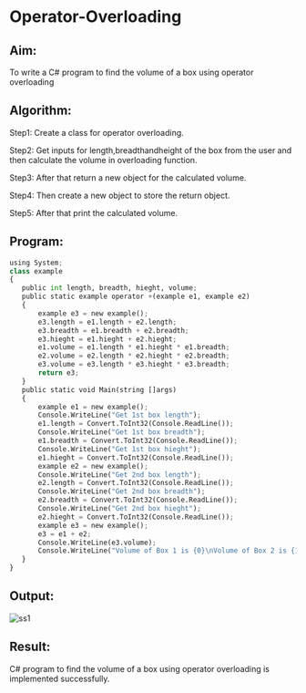 # Operator-Overloading

## Aim:
To write a C# program to find the volume of a box using operator overloading
 
## Algorithm:

Step1:
Create a class for operator overloading.

Step2:
Get inputs for length,breadthandheight of the box from the user and then calculate the volume in overloading function.

Step3:
After that return a new object for the calculated volume.

Step4:
Then create a new object to store the return object.

Step5:
After that print the calculated volume.
 
 
## Program:
 ```python
using System;
class example
{
    public int length, breadth, hieght, volume;
    public static example operator +(example e1, example e2)
    {
        example e3 = new example();
        e3.length = e1.length + e2.length;
        e3.breadth = e1.breadth + e2.breadth;
        e3.hieght = e1.hieght + e2.hieght;
        e1.volume = e1.length * e1.hieght * e1.breadth;
        e2.volume = e2.length * e2.hieght * e2.breadth;
        e3.volume = e3.length * e3.hieght * e3.breadth;
        return e3;
    }
    public static void Main(string []args)
    {
        example e1 = new example();
        Console.WriteLine("Get 1st box length");
        e1.length = Convert.ToInt32(Console.ReadLine());
        Console.WriteLine("Get 1st box breadth");
        e1.breadth = Convert.ToInt32(Console.ReadLine());
        Console.WriteLine("Get 1st box hieght");
        e1.hieght = Convert.ToInt32(Console.ReadLine());
        example e2 = new example();
        Console.WriteLine("Get 2nd box length");
        e2.length = Convert.ToInt32(Console.ReadLine());
        Console.WriteLine("Get 2nd box breadth");
        e2.breadth = Convert.ToInt32(Console.ReadLine());
        Console.WriteLine("Get 2nd box hieght");
        e2.hieght = Convert.ToInt32(Console.ReadLine());
        example e3 = new example();
        e3 = e1 + e2;
        Console.WriteLine(e3.volume);
        Console.WriteLine("Volume of Box 1 is {0}\nVolume of Box 2 is {1}\nVolume of Box 3 is {2}", e1.volume, e2.volume, e3.volume);
    }
}


 ```
## Output:
 ![ss1](https://user-images.githubusercontent.com/75235150/170472060-a8270fe3-ec46-446c-990c-52981842cf3e.PNG)

 
## Result:
C# program to find the volume of a box using operator overloading is implemented successfully.
